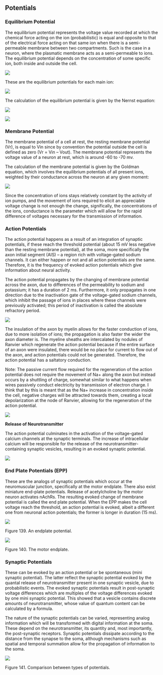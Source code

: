 ## Potentials

### Equilibrium Potential

The equilibrium potential represents the voltage value recorded at which the chemical force acting on the ion (probabilistic) is equal and opposite to that of the electrical force acting on that same ion when there is a semi-permeable membrane between two compartments. Such is the case in a neuron, where the plasmatic membrane acts as a semi-permeable to ions. The equilibrium potential depends on the concentration of some specific ion, both inside and outside the cell.

![](<2 - Source Material/Masters/attachments/Attachment 127.png>)

These are the equilibrium potentials for each main ion:

![](<2 - Source Material/Masters/attachments/Attachment 128.png>)

The calculation of the equilibrium potential is given by the Nernst equation:

![](<2 - Source Material/Masters/attachments/Attachment 129.png>)

![](<2 - Source Material/Masters/attachments/Attachment 130.png>)

### Membrane Potential

The membrane potential of a cell at rest, the resting membrane potential (Vr), is equal to Vin since by convention the potential outside the cell is defined as zero (Vr = Vin – Vout). The membrane potential represents the voltage value of a neuron at rest, which is around -60 to -70 mv.

The calculation of the membrane potential is given by the Goldman equation, which involves the equilibrium potentials of all present ions, weighted by their conductance across the neuron at any given moment:

![](<2 - Source Material/Masters/attachments/Attachment 131.png>)

Since the concentration of ions stays relatively constant by the activity of ion pumps, and the movement of ions required to elicit an appreciable voltage change is not enough the change, significally, the concentrations of the ions, conductance is the parameter which will allow for the rapid difference of voltages necessary for the transmission of information.

### Action Potentials

The action potential happens as a result of an integration of synaptic potentials, if these reach the threshold potential (about 15 mV less negative than the resting membrane potential), at the soma, more specifically the axon initial segment (AIS) – a region rich with voltage-gated sodium channels. It can either happen or not and all action potentials are the same. Therefore, it is the frequency of evoked action potentials which give information about neural activity.

The action potential propagates by the changing of membrane potential across the axon, due to differences of the permeability to sodium and potassium; it has a duration of 2 ms. Furthermore, it only propagates in one direction due to the inactivation gate of the voltage-gated sodium channels, which inhibit the passage of ions in places where these channels were previously activated; this period of inactivation is called the absolute refractory period.

![](<2 - Source Material/Masters/attachments/Attachment 132.png>)

The insulation of the axon by myelin allows for the faster conduction of ions, due to more isolation of ions; the propagation is also faster the wider the axon diameter is. The myeline sheaths are intercalated by nodules of Ranvier which regenerate the action potential because if the entire surface of an axon were insulated, there would be no place for current to flow out of the axon, and action potentials could not be generated. Therefore, the action potential has a saltatory conduction.

Note: The passive current flow required for the regeneration of the action potential does not require the movement of Na+ along the axon but instead occurs by a shuttling of charge, somewhat similar to what happens when wires passively conduct electricity by transmission of electron charge. I think that by this is meant that as the Na+ increase in concentration inside the cell, negative charges will be attracted towards them, creating a local depolarization at the node of Ranvier, allowing for the regeneration of the action potential.

![](<2 - Source Material/Masters/attachments/Attachment 133.png>)

**Release of Neurotransmitter**

The action potential culminates in the activation of the voltage-gated calcium channels at the synaptic terminals. The increase of intracellular calcium will be responsible for the release of the neurotransmitter-containing synaptic vesicles, resulting in an evoked synaptic potential.

![](<2 - Source Material/Masters/attachments/Attachment 134.png>)

### End Plate Potentials (EPP)

These are the analogs of synaptic potentials which occur at the neuromuscular junction, specifically at the motor endplate. There also exist miniature end-plate potentials. Release of acetylcholine by the motor neuron activates nAchRs. The resulting evoked change of membrane potential is called the end plate potential. When the EPP makes the cell voltage reach the threshold, an action potential is evoked, albeit a different one from neuronal action potentials; the former is longer in duration (15 ms).

![](<2 - Source Material/Masters/attachments/Attachment 135.png>)

Figure 139. An endplate potential.

![](<2 - Source Material/Masters/attachments/Attachment 136.png>)

Figure 140. The motor endplate.

### Synaptic Potentials

These can be evoked by an action potential or be spontaneous (mini synaptic potential). The latter reflect the synaptic potential evoked by the quantal release of neurotransmitter present in one synaptic vesicle, due to probabilistic events. The evoked synaptic potentials result in post-synaptic voltage differences which are multiples of the voltage differences evoked by one mini synaptic potential. This showed that a vesicle contains discrete amounts of neurotransmitter, whose value of quantum content can be calculated by a formula.

The nature of the synaptic potentials can be varied, representing analog information which will be transformed with digital information at the soma. These depend on the neurotransmitter, its quantity and, most importantly, the post-synaptic receptors. Synaptic potentials dissipate according to the distance from the synapse to the soma, although mechanisms such as spatial and temporal summation allow for the propagation of information to the soma.

![](<2 - Source Material/Masters/attachments/Attachment 137.png>)

Figure 141. Comparison between types of potentials.